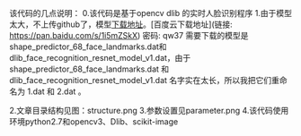 该代码的几点说明：
0.该代码是基于opencv dlib 的实时人脸识别程序
1.由于模型太大，不上传github了，模型[下载地址](http://dlib.net/files/)。[百度云下载地址](链接: https://pan.baidu.com/s/1i5mZSkX) 密码: qw37
  需要下载的模型是shape_predictor_68_face_landmarks.dat和
  dlib_face_recognition_resnet_model_v1.dat，由于 shape_predictor_68_face_landmarks.dat 和 dlib_face_recognition_resnet_model_v1.dat 名字实在太长，所以我把它们重命名为 1.dat 和 2.dat 。

2.文章目录结构见图：structure.png
3.参数设置见parameter.png
4.该代码使用环境python2.7和opencv3、Dlib、scikit-image
